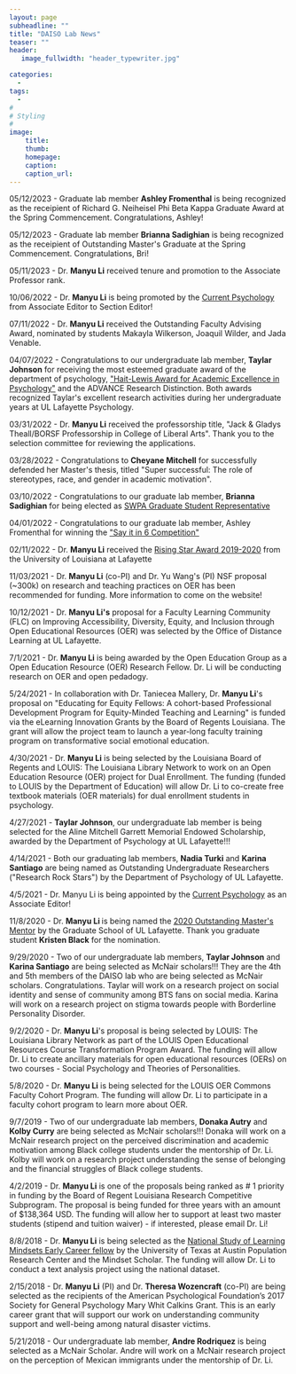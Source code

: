 ```yaml
---
layout: page
subheadline: ""
title: "DAISO Lab News"
teaser: ""
header:
   image_fullwidth: "header_typewriter.jpg"

categories:
  - 
tags:
  - 
#
# Styling
#
image:
    title:
    thumb:
    homepage:
    caption:
    caption_url:
---
```


<!-- wp:paragraph -->
<p>05/12/2023 - Graduate lab member <strong>Ashley Fromenthal</strong> is being recognized as the receipient of Richard G. Neiheisel Phi Beta Kappa Graduate Award at the Spring Commencement. Congratulations, Ashley!
<!-- /wp:paragraph -->
   
<!-- wp:paragraph -->
<p>05/12/2023 -  Graduate lab member <strong>Brianna Sadighian</strong> is being recognized as the receipient of Outstanding Master's Graduate at the Spring Commencement. Congratulations, Bri!
<!-- /wp:paragraph -->

<!-- wp:paragraph -->
<p>05/11/2023 -  Dr. <strong>Manyu Li</strong> received tenure and promotion to the Associate Professor rank. 
<!-- /wp:paragraph -->

<!-- wp:paragraph -->
<p>10/06/2022 - Dr. <strong>Manyu Li</strong> is being promoted by the <a href="https://www.springer.com/journal/12144" target="_blank" rel="noreferrer noopener">Current Psychology</a> from Associate Editor to Section Editor! </p>
<!-- /wp:paragraph -->

<!-- wp:paragraph -->
<p>07/11/2022 -  Dr. <strong>Manyu Li</strong> received the Outstanding Faculty Advising Award, nominated by students Makayla Wilkerson, Joaquil Wilder, and Jada Venable. 
<!-- /wp:paragraph -->

<!-- wp:paragraph -->
<p>04/07/2022 - Congratulations to our undergraduate lab member, <strong>Taylar Johnson</strong> for receiving the most esteemed graduate award of the department of psychology, <a rel="noreferrer noopener" href="https://www.facebook.com/ULLafayettePsycDepartment/photos/a.701439199900948/5236676036377219" target="_blank">"Hait-Lewis Award for Academic Excellence in Psychology"</a> and the ADVANCE Research Distinction. Both awards recognized Taylar's excellent research activities during her undergraduate years at UL Lafayette Psychology. 
<!-- /wp:paragraph -->
   
<!-- wp:paragraph -->
<p>03/31/2022 - Dr. <strong>Manyu Li</strong> received the professorship title, "Jack & Gladys Theall/BORSF Professorship in College of Liberal Arts". Thank you to the selection committee for reviewing the applications. </p>
<!-- /wp:paragraph -->
   
<!-- wp:paragraph -->
<p>03/28/2022 - Congratulations to <strong>Cheyane Mitchell</strong> for successfully defended her Master's thesis, titled "Super successful: The role of stereotypes, race, and gender in academic motivation". 
<!-- /wp:paragraph -->

<!-- wp:paragraph -->
<p>03/10/2022 - Congratulations to our graduate lab member, <strong>Brianna Sadighian</strong> for being elected as <a rel="noreferrer noopener" href="https://www.facebook.com/ULLafayettePsycDepartment/photos/a.701439199900948/5164355403609283/?type=3&theater" target="_blank">SWPA Graduate Student Representative</a> 
<!-- /wp:paragraph -->

<!-- wp:paragraph -->
<p>04/01/2022 - Congratulations to our graduate lab member, Ashley Fromenthal for winning the <a rel="noreferrer noopener" href="https://www.facebook.com/ULLafayetteGraduateSchool/photos/pcb.4983669521688977/4983662805022982" target="_blank"> "Say it in 6 Competition"</a> 
<!-- /wp:paragraph -->

<!-- wp:paragraph -->
<p>02/11/2022 - Dr. <strong>Manyu Li</strong> received the <a rel="noreferrer noopener" href="https://www.flickr.com/photos/officialullafayette/51885502491/in/album-72177720296731572/" target="_blank"> Rising Star Award 2019-2020</a>  from the University of Louisiana at Lafayette  </p>
<!-- /wp:paragraph -->


<!-- wp:paragraph -->
<p>11/03/2021 - Dr. <strong>Manyu Li</strong> (co-PI) and Dr. Yu Wang's (PI) NSF proposal (~300k) on research and teaching practices on OER has been recommended for funding. More information to come on the website! </p>
<!-- /wp:paragraph -->


<!-- wp:paragraph -->
<p>10/12/2021 - Dr. <strong>Manyu Li's</strong> proposal for a Faculty Learning Community (FLC) on Improving Accessibility, Diversity, Equity, and Inclusion through Open Educational Resources (OER) was selected by the Office of Distance Learning at UL Lafayette. </p>
<!-- /wp:paragraph -->

<!-- wp:paragraph -->
<p>7/1/2021 - Dr. <strong>Manyu Li</strong> is being awarded by the Open Education Group as a Open Education Resource (OER) Research Fellow. Dr. Li will be conducting research on OER and open pedadogy. </p>
<!-- /wp:paragraph -->

<!-- wp:paragraph -->
<p>5/24/2021 - In collaboration with Dr. Taniecea Mallery, Dr. <strong>Manyu Li</strong>'s proposal on "Educating for Equity Fellows: A cohort-based Professional Development Program for Equity-Minded Teaching and Learning" is funded via the eLearning Innovation Grants by the Board of Regents Louisiana. The grant will allow the project team to launch a year-long faculty training program on transformative social emotional education. </p>
<!-- /wp:paragraph -->

<!-- wp:paragraph -->
<p>4/30/2021 - Dr. <strong>Manyu Li</strong> is being selected by the Louisiana Board of Regents and LOUIS: The Louisiana Library Network to work on an Open Education Resource (OER) project for Dual Enrollment.  The funding (funded to LOUIS by the Department of Education) will allow Dr. Li to co-create free textbook materials (OER materials) for dual enrollment students in psychology. </p>
<!-- /wp:paragraph -->

<!-- wp:paragraph -->
<p>4/27/2021 - <strong>Taylar Johnson</strong>, our undergraduate lab member is being selected for the Aline Mitchell Garrett Memorial Endowed Scholarship, awarded by the Department of Psychology at UL Lafayette!!! </p>
<!-- /wp:paragraph -->

<!-- wp:paragraph -->
<p>4/14/2021 - Both our graduating lab members, <strong>Nadia Turki</strong> and <strong>Karina Santiago</strong> are being named as Outstanding Undergraduate Researchers ("Research Rock Stars") by the Department of Psychology of UL Lafayette.</p>
<!-- /wp:paragraph -->

<!-- wp:paragraph -->
<p>4/5/2021 - Dr. Manyu Li is being appointed by the <a href="https://www.springer.com/journal/12144" target="_blank" rel="noreferrer noopener">Current Psychology</a> as an Associate Editor! </p>
<!-- /wp:paragraph -->

<!-- wp:paragraph -->
<p>11/8/2020 - Dr. <strong>Manyu Li </strong>is being named the <a href="https://gradschool.louisiana.edu/blog/meet-outstanding-masters-mentor-dr-manyu-li" target="_blank" rel="noreferrer noopener">2020 Outstanding Master's Mentor</a> by the Graduate School of UL Lafayette. Thank you graduate student <strong>Kristen Black</strong> for the nomination. </p>
<!-- /wp:paragraph -->

<!-- wp:paragraph -->
<p>9/29/2020 - Two of our undergraduate lab members, <strong>Taylar Johnson</strong> and <strong>Karina Santiago</strong>  are being selected as McNair scholars!!!  They are the 4th and 5th members of the DAISO lab who are being selected as McNair scholars. Congratulations. Taylar will work on a research project on social identity and sense of community among BTS fans on social media. Karina will work on a research project on stigma towards people with Borderline Personality Disorder.  </p>
<!-- /wp:paragraph -->

<!-- wp:paragraph -->
<p>9/2/2020 - Dr. <strong>Manyu Li</strong>'s proposal is being selected by LOUIS: The Louisiana Library Network as part of the LOUIS Open Educational Resources Course Transformation Program Award. The funding will allow Dr. Li to create ancillary materials for open educational resources (OERs) on two courses - Social Psychology and Theories of Personalities.</p>
<!-- /wp:paragraph -->

<!-- wp:paragraph -->
<p>5/8/2020 - Dr. <strong>Manyu Li</strong> is being selected for the LOUIS OER Commons Faculty Cohort Program. The funding will allow Dr. Li to participate in a faculty cohort program to learn more about OER. </p>
<!-- /wp:paragraph -->

<!-- wp:paragraph -->
<p>9/7/2019 - Two of our undergraduate lab members, <strong>Donaka Autry</strong> and <strong>Kolby Curry</strong> are being selected as McNair scholars!!! Donaka will work on a McNair research project on the perceived discrimination and academic motivation among Black college students under the mentorship of Dr. Li. Kolby will work on a research project understanding the sense of belonging and the financial struggles of Black college students. </p>
<!-- /wp:paragraph -->

<!-- wp:paragraph -->
<p>4/2/2019 - Dr. <strong>Manyu Li</strong> is one of the proposals being ranked as # 1 priority in funding by the Board of Regent Louisiana Research Competitive Subprogram.  The proposal is being funded for three years with an amount of $138,364 USD. The funding will allow her to support at least two master students (stipend and tuition waiver) - if interested, please email Dr. Li!</p>
<!-- /wp:paragraph -->

<!-- wp:paragraph -->
<p>8/8/2018 - Dr. <strong>Manyu Li</strong> is being selected as the <a rel="noreferrer noopener" href="https://studentexperiencenetwork.org/designation/career-fellowship/" target="_blank"> National Study of Learning Mindsets Early Career fellow</a> by the University of Texas at Austin Population Research Center and the Mindset Scholar. The funding will allow Dr. Li to conduct a text analysis project using the national dataset. </p>
<!-- /wp:paragraph -->

<!-- wp:paragraph -->
<p>2/15/2018 - Dr. <strong>Manyu Li</strong> (PI) and Dr. <strong>Theresa Wozencraft</strong> (co-PI) are being selected as the recipients of the American Psychological Foundation’s 2017 Society for General Psychology Mary Whit Calkins Grant. This is an early career grant that will support our work on understanding community support and well-being among natural disaster victims. </p>
<!-- /wp:paragraph -->

<!-- wp:paragraph -->
<p>5/21/2018 - Our undergraduate lab member, <strong>Andre Rodriquez</strong> is being selected as a McNair Scholar. Andre will work on a McNair research project on the perception of Mexican immigrants under the mentorship of Dr. Li. </p>
<!-- /wp:paragraph -->

<!-- wp:paragraph -->
<p></p>
<!-- /wp:paragraph -->


 [1]: #
 [2]: #
 [3]: #
 [4]: #
 [5]: #
 [6]: #
 [7]: #
 [8]: #
 [9]: #
 [10]: #

